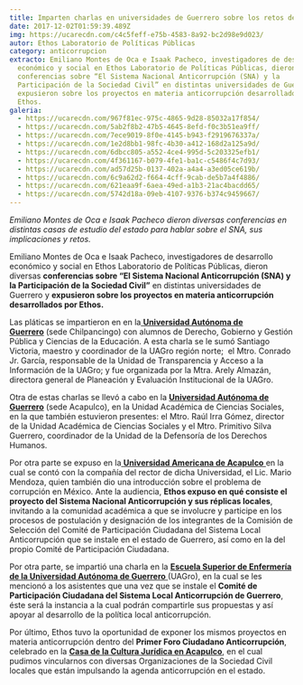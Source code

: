 ```yaml
---
title: Imparten charlas en universidades de Guerrero sobre los retos del SNA
date: 2017-12-02T01:59:39.489Z
img: https://ucarecdn.com/c4c5feff-e75b-4583-8a92-bc2d98e9d023/
autor: Ethos Laboratorio de Políticas Públicas
category: anticorrupcion
extracto: Emiliano Montes de Oca e Isaak Pacheco, investigadores de desarrollo
  económico y social en Ethos Laboratorio de Políticas Públicas, dieron diversas
  conferencias sobre “El Sistema Nacional Anticorrupción (SNA) y la
  Participación de la Sociedad Civil” en distintas universidades de Guerrero y
  expusieron sobre los proyectos en materia anticorrupción desarrollados por
  Ethos.
galeria:
  - https://ucarecdn.com/967f81ec-975c-4865-9d28-85032a17f854/
  - https://ucarecdn.com/5ab2f8b2-47b5-4645-8efd-f0c3b51ea9ff/
  - https://ucarecdn.com/7ece9019-8f0e-4145-b943-f2919676337a/
  - https://ucarecdn.com/1e2d8bb1-98fc-4b30-a412-168d2a125a9d/
  - https://ucarecdn.com/6dbcc805-a552-4ce4-995d-5c203325efb1/
  - https://ucarecdn.com/4f361167-b079-4fe1-ba1c-c5486f4c7d93/
  - https://ucarecdn.com/ad57d25b-0137-402a-a4a4-a3ed05ce619b/
  - https://ucarecdn.com/6c9a62d2-f664-4cff-9cab-de5b7a4f4886/
  - https://ucarecdn.com/621eaa9f-6aea-49ed-a1b3-21ac4bacdd65/
  - https://ucarecdn.com/5742d18a-09eb-4107-9376-b374c9459667/
---
```

*Emiliano Montes de Oca e Isaak Pacheco dieron diversas conferencias en distintas casas de estudio del estado para hablar sobre el SNA, sus implicaciones y retos.*

Emiliano Montes de Oca e Isaak Pacheco, investigadores de desarrollo económico y social en Ethos Laboratorio de Políticas Públicas, dieron diversas **conferencias sobre “El Sistema Nacional Anticorrupción (SNA) y la Participación de la Sociedad Civil”** en distintas universidades de Guerrero y **expusieron sobre los proyectos en materia anticorrupción desarrollados por Ethos.**

Las pláticas se impartieron en en la[ **Universidad Autónoma de Guerrero**](https://www.uagro.mx/) (sede Chilpancingo) con alumnos de Derecho, Gobierno y Gestión Pública y Ciencias de la Educación. A esta charla se le sumó Santiago Victoria, maestro y coordinador de la UAGro región norte;  el Mtro. Conrado Jr. García, responsable de la Unidad de Transparencia y Acceso a la Información de la UAGro; y fue organizada por la Mtra. Arely Almazán, directora general de Planeación y Evaluación Institucional de la UAGro.

Otra de estas charlas se llevó a cabo en la **[Universidad Autónoma de Guerrero](https://www.uagro.mx/)** (sede Acapulco), en la Unidad Académica de Ciencias Sociales, en la que también estuvieron presentes: el Mtro. Raúl Irra Gómez, director de la Unidad Académica de Ciencias Sociales y el Mtro. Primitivo Silva Guerrero, coordinador de la Unidad de la Defensoría de los Derechos Humanos. 

Por otra parte se expuso en la[ **Universidad Americana de Acapulco** ](http://www.uaa.edu.mx/)en la cual se contó con la compañía del rector de dicha Universidad, el Lic. Mario Mendoza, quien también dio una introducción sobre el problema de corrupción en México. Ante la audiencia, **Ethos expuso en qué consiste el proyecto del Sistema Nacional Anticorrupción y sus réplicas locales**, invitando a la comunidad académica a que se involucre y participe en los procesos de postulación y designación de los integrantes de la Comisión de Selección del Comité de Participación Ciudadana del Sistema Local Anticorrupción que se instale en el estado de Guerrero, así como en la del propio Comité de Participación Ciudadana.

Por otra parte, se impartió una charla en la [**Escuela Superior de Enfermería de la Universidad Autónoma de Guerrero** ](http://enfermeria1.uagro.mx/inicio/)(UAGro), en la cual se les mencionó a los asistentes que una vez que se instale el **Comité de Participación Ciudadana del Sistema Local Anticorrupción de Guerrero**, éste será la instancia a la cual podrán compartirle sus propuestas y así apoyar al desarrollo de la política local anticorrupción.

Por último, Ethos tuvo la oportunidad de exponer los mismos proyectos en materia anticorrupción dentro del **Primer Foro Ciudadano Anticorrupción**, celebrado en la **[Casa de la Cultura Jurídica en Acapulco](http://207.249.17.176/Transparencia/Paginas/enlace_modulos_edos.aspx)**, en el cual pudimos vincularnos con diversas Organizaciones de la Sociedad Civil locales que están impulsando la agenda anticorrupción en el estado.